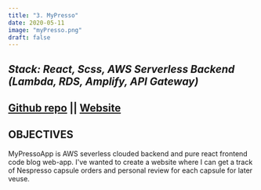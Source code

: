 ```yaml
---
title: "3. MyPresso"
date: 2020-05-11
image: "myPresso.png"
draft: false
---
```

*Stack: React, Scss, AWS Serverless Backend (Lambda, RDS, Amplify, API Gateway)*
---
[Github repo](https://github.com/stacello19/myPresso) ||
[Website](https://www.stacypresso.me/)
---
OBJECTIVES
---
MyPressoApp is AWS severless clouded backend and pure react frontend code blog web-app. I've wanted to create a website where I can get a track of Nespresso capsule orders and personal review for each capsule for later veuse.
